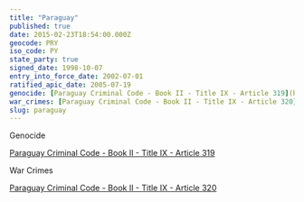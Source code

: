 ```yaml
---
title: "Paraguay"
published: true
date: 2015-02-23T18:54:00.000Z
geocode: PRY
iso_code: PY
state_party: true
signed_date: 1998-10-07
entry_into_force_date: 2002-07-01
ratified_apic_date: 2005-07-19
genocide: [Paraguay Criminal Code - Book II - Title IX - Article 319](https://iccdb.hrlc.net/data/doc/361/)
war_crimes: [Paraguay Criminal Code - Book II - Title IX - Article 320](https://iccdb.hrlc.net/data/doc/361/)
slug: paraguay
---
```

Genocide

[Paraguay Criminal Code - Book II - Title IX - Article 319](https://iccdb.hrlc.net/data/doc/361/)

War Crimes

[Paraguay Criminal Code - Book II - Title IX - Article 320](https://iccdb.hrlc.net/data/doc/361/)

